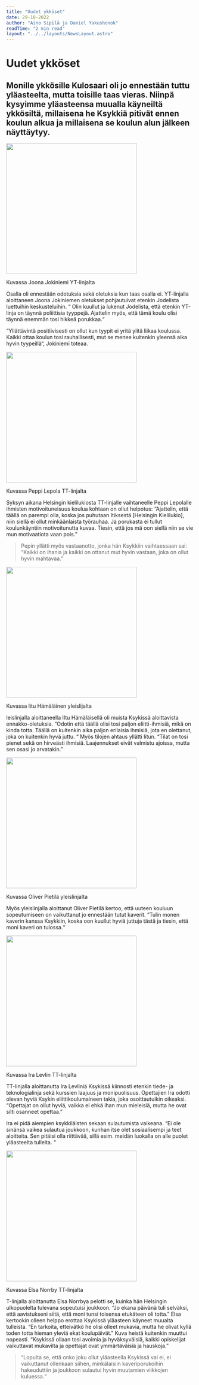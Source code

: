 ```yaml
---
title: "Uudet ykköset"
date: 29-10-2022
author: "Aino Sipilä ja Daniel Yakushonok"
readTime: "2 min read"
layout: "../../layouts/NewsLayout.astro"
---
```


# Uudet ykköset

## Monille ykkösille Kulosaari oli jo ennestään tuttu yläasteelta, mutta toisille taas vieras. Niinpä kysyimme yläasteensa muualla käyneiltä ykkösiltä, millaisena he Ksykkiä pitivät ennen koulun alkua ja millaisena se koulun alun jälkeen näyttäytyy.

<img src="/images/uudet_ykköset_Joona.jpg" width="350">

Kuvassa Joona Jokiniemi YT-linjalta

Osalla oli ennestään odotuksia sekä oletuksia kun taas osalla ei. YT-linjalla aloittaneen Joona Jokiniemen oletukset pohjautuivat etenkin Jodelista luettuihin keskusteluihin. “ Olin kuullut ja lukenut Jodelista, että etenkin YT-linja on täynnä poliittisia tyyppejä. Ajattelin myös, että tämä koulu olisi täynnä enemmän tosi hikkeä porukkaa.“

“Yllättävintä positiivisesti on ollut kun tyypit ei yritä ylitä liikaa koulussa. Kaikki ottaa koulun tosi rauhallisesti, mut se menee kuitenkin yleensä aika hyvin tyypeillä“, Jokiniemi toteaa.

<img src="/images/uudet_ykköset_peppi.jpg" width="350">

Kuvassa Peppi Lepola TT-linjalta

Syksyn aikana Helsingin kielilukiosta TT-linjalle vaihtaneelle Peppi Lepolalle ihmisten motivoituneisuus koulua kohtaan on ollut helpotus: “Ajattelin, että täällä on parempi olla, koska jos puhutaan Itiksestä [Helsingin Kielilukio], niin siellä ei ollut minkäänlaista työrauhaa. Ja porukasta ei tullut koulunkäyntiin motivoitunutta kuvaa. Tiesin, että jos mä oon siellä niin se vie mun motivaatiota vaan pois.” 

> Pepin yllätti myös vastaanotto, jonka hän Ksykkiin vaihtaessaan sai: “Kaikki on ihania ja kaikki on ottanut mut hyvin vastaan, joka on ollut hyvin mahtavaa.”

<img src="/images/uudet_ykköset_iitu.jpg" width="350">

Kuvassa Iitu Hämäläinen yleislijalta

leislinjalla aloittaneella IItu Hämäläisellä oli muista Ksykissä aloittavista ennakko-oletuksia. “Odotin että täällä olisi tosi paljon eliitti-ihmisiä, mikä on kinda totta. Täällä on kuitenkin aika paljon erilaisia ihmisiä, jota en olettanut, joka on kuitenkin hyvä juttu. “ Myös tilojen ahtaus yllätti Iitun. “Tilat on tosi pienet sekä on hirveästi ihmisiä. Laajennukset eivät valmistu ajoissa, mutta sen osasi jo arvatakin.” 

<img src="/images/uudet_ykköset_Oliver.jpg" width="350">

Kuvassa Oliver Pietilä yleislinjalta


Myös yleislinjalla aloittanut Oliver Pietilä kertoo, että uuteen kouluun sopeutumiseen on vaikuttanut jo ennestään tutut kaverit. “Tulin monen kaverin kanssa Ksykkiin, koska oon kuullut hyviä juttuja tästä ja tiesin, että moni kaveri on tulossa.“


<img src="/images/uudet_ykköset_ira.jpg" width="350">

Kuvassa Ira Levlin TT-linjalta

TT-linjalla aloittanutta Ira Levliniä Ksykissä kiinnosti etenkin tiede- ja teknologialinja sekä kurssien laajuus ja monipuolisuus. Opettajien Ira odotti olevan hyviä Ksykin eliittikoulumaineen takia, joka osoittautuikin oikeaksi. “Opettajat on ollut hyviä, vaikka ei ehkä ihan mun mieleisiä, mutta he ovat silti osanneet opettaa.”

Ira ei pidä aiempien ksykkiläisten sekaan sulautumista vaikeana. <nosto> “Ei ole sinänsä vaikea sulautua joukkoon, kunhan itse olet sosiaalisempi ja teet aloitteita. Sen pitäisi olla riittävää, sillä esim. meidän luokalla on alle puolet yläasteelta tulleita. “ 

<img src="/images/uudet_ykköset_elsa.jpg" width="350">

Kuvassa Elsa Norrby TT-linjalta

T-linjalla aloittanutta Elsa Norrbya pelotti se, kuinka hän Helsingin ulkopuolelta tulevana sopeutuisi joukkoon. “Jo ekana päivänä tuli selväksi, että aavistukseni siitä, että moni tunsi toisensa etukäteen oli totta.” Elsa kertookin olleen helppo erottaa Ksykissä yläasteen käyneet muualta tulleista. “En tarkoita, etteivätkö he olisi olleet mukavia, mutta he olivat kyllä toden totta hieman yleviä ekat koulupäivät.” Kuva heistä kuitenkin muuttui nopeasti. “Ksykissä ollaan tosi avoimia ja hyväksyväisiä, kaikki opiskelijat vaikuttavat mukavilta ja opettajat ovat ymmärtäväisiä ja hauskoja.”

> “Lopulta se, että onko joku ollut yläasteella Ksykissä vai ei, ei vaikuttanut ollenkaan siihen, minkälaisiin kaveriporukoihin hakeuduttiin ja joukkoon sulautui hyvin muutamien viikkojen kuluessa.“
